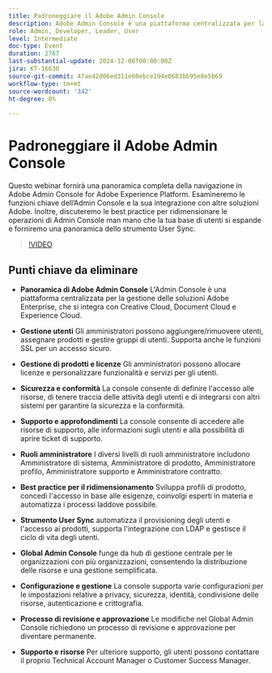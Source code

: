 ```yaml
---
title: Padroneggiare il Adobe Admin Console
description: Adobe Admin Console è una piattaforma centralizzata per la gestione delle soluzioni Adobe Enterprise, che offre funzioni di gestione di utenti e licenze, sicurezza e conformità, risorse di supporto, ruoli di amministratore, best practice per la scalabilità e l'integrazione con vari sistemi per operazioni semplificate.
role: Admin, Developer, Leader, User
level: Intermediate
doc-type: Event
duration: 2767
last-substantial-update: 2024-12-06T00:00:00Z
jira: KT-16630
source-git-commit: 47ae42d06ed311e60ebce194e0683bb95e8e5b69
workflow-type: tm+mt
source-wordcount: '342'
ht-degree: 0%

---
```



# Padroneggiare il Adobe Admin Console

Questo webinar fornirà una panoramica completa della navigazione in Adobe Admin Console for Adobe Experience Platform. Esamineremo le funzioni chiave dell’Admin Console e la sua integrazione con altre soluzioni Adobe. Inoltre, discuteremo le best practice per ridimensionare le operazioni di Admin Console man mano che la tua base di utenti si espande e forniremo una panoramica dello strumento User Sync.

>[!VIDEO](https://video.tv.adobe.com/v/3440937/?learn=on&enablevpops)

## Punti chiave da eliminare

* **Panoramica di Adobe Admin Console** L&#39;Admin Console è una piattaforma centralizzata per la gestione delle soluzioni Adobe Enterprise, che si integra con Creative Cloud, Document Cloud e Experience Cloud.

* **Gestione utenti** Gli amministratori possono aggiungere/rimuovere utenti, assegnare prodotti e gestire gruppi di utenti. Supporta anche le funzioni SSL per un accesso sicuro.

* **Gestione di prodotti e licenze** Gli amministratori possono allocare licenze e personalizzare funzionalità e servizi per gli utenti.

* **Sicurezza e conformità** La console consente di definire l&#39;accesso alle risorse, di tenere traccia delle attività degli utenti e di integrarsi con altri sistemi per garantire la sicurezza e la conformità.

* **Supporto e approfondimenti** La console consente di accedere alle risorse di supporto, alle informazioni sugli utenti e alla possibilità di aprire ticket di supporto.

* **Ruoli amministratore** I diversi livelli di ruoli amministratore includono Amministratore di sistema, Amministratore di prodotto, Amministratore profilo, Amministratore supporto e Amministratore contratto.

* **Best practice per il ridimensionamento** Sviluppa profili di prodotto, concedi l&#39;accesso in base alle esigenze, coinvolgi esperti in materia e automatizza i processi laddove possibile.

* **Strumento User Sync** automatizza il provisioning degli utenti e l&#39;accesso ai prodotti, supporta l&#39;integrazione con LDAP e gestisce il ciclo di vita degli utenti.

* **Global Admin Console** funge da hub di gestione centrale per le organizzazioni con più organizzazioni, consentendo la distribuzione delle risorse e una gestione semplificata.

* **Configurazione e gestione** La console supporta varie configurazioni per le impostazioni relative a privacy, sicurezza, identità, condivisione delle risorse, autenticazione e crittografia.

* **Processo di revisione e approvazione** Le modifiche nel Global Admin Console richiedono un processo di revisione e approvazione per diventare permanente.

* **Supporto e risorse** Per ulteriore supporto, gli utenti possono contattare il proprio Technical Account Manager o Customer Success Manager.
